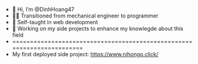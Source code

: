 - 👋 Hi, I’m @DinhHoang47
- 👨‍💻 Transitioned from mechanical engineer to programmer
- 👀 Self-taught in web development
- 🌱 Working on my side projects to enhance my knowlegde about this field
- =======================================================================
- My first deployed side project: https://www.nihongo.click/

<!---
DinhHoang47/DinhHoang47 is a ✨ special ✨ repository because its `README.md` (this file) appears on your GitHub profile.
You can click the Preview link to take a look at your changes.
--->
